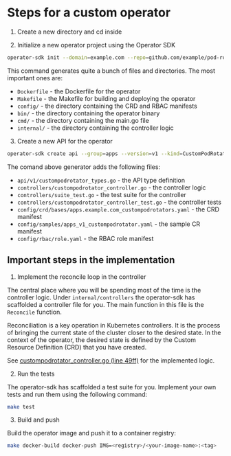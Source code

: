 # Steps for a custom operator

1. Create a new directory and cd inside

2. Initialize a new operator project using the Operator SDK

```sh
operator-sdk init --domain=example.com --repo=github.com/example/pod-rotator-operator
```

This command generates quite a bunch of files and directories. The most important ones are:
- `Dockerfile` - the Dockerfile for the operator
- `Makefile` - the Makefile for building and deploying the operator
- `config/` - the directory containing the CRD and RBAC manifests
- `bin/` - the directory containing the operator binary
- `cmd/` - the directory containing the main.go file
- `internal/` - the directory containing the controller logic

3. Create a new API for the operator

```sh
operator-sdk create api --group=apps --version=v1 --kind=CustomPodRotator --resource=true --controller=true
```

The comand above generator adds the following files:

- `api/v1/custompodrotator_types.go` - the API type definition
- `controllers/custompodrotator_controller.go` - the controller logic
- `controllers/suite_test.go` - the test suite for the controller
- `controllers/custompodrotator_controller_test.go` - the controller tests
- `config/crd/bases/apps.example.com_custompodrotators.yaml` - the CRD manifest
- `config/samples/apps_v1_custompodrotator.yaml` - the sample CR manifest
- `config/rbac/role.yaml` - the RBAC role manifest


## Important steps in the implementation

1. Implement the reconcile loop in the controller

The central place where you will be spending most of the time is the controller logic. Under `internal/controllers` the 
operator-sdk has scaffolded a controller file for you. The main function in this file is the `Reconcile` function. 

Reconciliation is a key operation in Kubernetes controllers. It is the process of bringing the current state of the
cluster closer to the desired state. In the context of the operator, the desired state is defined by the Custom Resource
Definition (CRD) that you have created.

See [custompodrotator_controller.go (line 49ff)](../internal/controller/custompodrotator_controller.go) for the implemented logic.


2. Run the tests

The operator-sdk has scaffolded a test suite for you. 
Implement your own tests and run them using the following command:

```sh
make test
```

3. Build and push

Build the operator image and push it to a container registry:

```sh
make docker-build docker-push IMG=<registry>/<your-image-name>:<tag>
```

